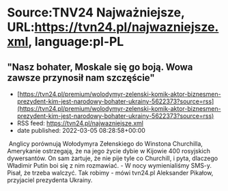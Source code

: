 # Source:TNV24 Najważniejsze, URL:https://tvn24.pl/najwazniejsze.xml, language:pl-PL

## "Nasz bohater, Moskale się go boją. Wowa zawsze przynosił nam szczęście"
 - [https://tvn24.pl/premium/wolodymyr-zelenski-komik-aktor-biznesmen-prezydent-kim-jest-narodowy-bohater-ukrainy-5622373?source=rss](https://tvn24.pl/premium/wolodymyr-zelenski-komik-aktor-biznesmen-prezydent-kim-jest-narodowy-bohater-ukrainy-5622373?source=rss)
 - RSS feed: https://tvn24.pl/najwazniejsze.xml
 - date published: 2022-03-05 08:28:58+00:00

<img alt="" src="https://tvn24.pl/najnowsze/cdn-zdjecie-4dqtit-wolodymyr-zelenski-5622694/alternates/LANDSCAPE_1280" />
    Anglicy porównują Wołodymyra Zełenskiego do Winstona Churchilla, Amerykanie ostrzegają, że na jego życie dybie w Kijowie 400 rosyjskich dywersantów. On sam żartuje, że nie pije tyle co Churchill, i pyta, dlaczego Władimir Putin boi się z nim rozmawiać. - W nocy wymienialiśmy SMS-y. Pisał, że trzeba walczyć. Tak robimy - mówi tvn24.pl Aleksander Pikałow, przyjaciel prezydenta Ukrainy.

